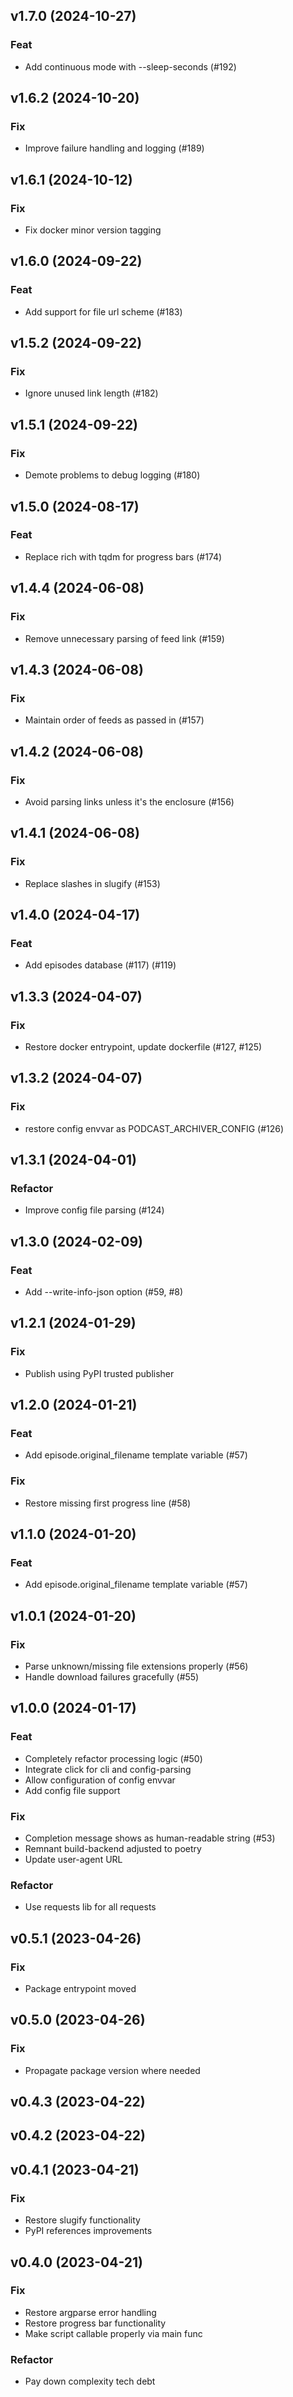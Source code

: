 ## v1.7.0 (2024-10-27)

### Feat

- Add continuous mode with --sleep-seconds (#192)

## v1.6.2 (2024-10-20)

### Fix

- Improve failure handling and logging (#189)

## v1.6.1 (2024-10-12)

### Fix

- Fix docker minor version tagging

## v1.6.0 (2024-09-22)

### Feat

- Add support for file url scheme (#183)

## v1.5.2 (2024-09-22)

### Fix

- Ignore unused link length (#182)

## v1.5.1 (2024-09-22)

### Fix

- Demote problems to debug logging (#180)

## v1.5.0 (2024-08-17)

### Feat

- Replace rich with tqdm for progress bars (#174)

## v1.4.4 (2024-06-08)

### Fix

- Remove unnecessary parsing of feed link (#159)

## v1.4.3 (2024-06-08)

### Fix

- Maintain order of feeds as passed in (#157)

## v1.4.2 (2024-06-08)

### Fix

- Avoid parsing links unless it's the enclosure (#156)

## v1.4.1 (2024-06-08)

### Fix

- Replace slashes in slugify (#153)

## v1.4.0 (2024-04-17)

### Feat

- Add episodes database (#117) (#119)

## v1.3.3 (2024-04-07)

### Fix

- Restore docker entrypoint, update dockerfile (#127, #125)

## v1.3.2 (2024-04-07)

### Fix

- restore config envvar as PODCAST_ARCHIVER_CONFIG (#126)

## v1.3.1 (2024-04-01)

### Refactor

- Improve config file parsing (#124)

## v1.3.0 (2024-02-09)

### Feat

- Add --write-info-json option (#59, #8)

## v1.2.1 (2024-01-29)

### Fix

- Publish using PyPI trusted publisher

## v1.2.0 (2024-01-21)

### Feat

- Add episode.original_filename template variable (#57)

### Fix

- Restore missing first progress line (#58)

## v1.1.0 (2024-01-20)

### Feat

- Add episode.original_filename template variable (#57)

## v1.0.1 (2024-01-20)

### Fix

- Parse unknown/missing file extensions properly (#56)
- Handle download failures gracefully (#55)

## v1.0.0 (2024-01-17)

### Feat

- Completely refactor processing logic (#50)
- Integrate click for cli and config-parsing
- Allow configuration of config envvar
- Add config file support

### Fix

- Completion message shows as human-readable string (#53)
- Remnant build-backend adjusted to poetry
- Update user-agent URL

### Refactor

- Use requests lib for all requests

## v0.5.1 (2023-04-26)

### Fix

- Package entrypoint moved

## v0.5.0 (2023-04-26)

### Fix

- Propagate package version where needed

## v0.4.3 (2023-04-22)

## v0.4.2 (2023-04-22)

## v0.4.1 (2023-04-21)

### Fix

- Restore slugify functionality
- PyPI references improvements

## v0.4.0 (2023-04-21)

### Fix

- Restore argparse error handling
- Restore progress bar functionality
- Make script callable properly via main func

### Refactor

- Pay down complexity tech debt
